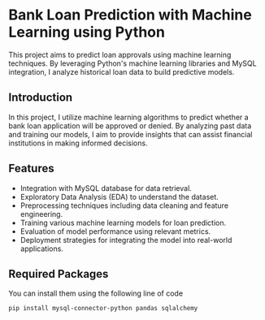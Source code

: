 # Bank Loan Prediction with Machine Learning using Python

This project aims to predict loan approvals using machine learning techniques. By leveraging Python's machine learning libraries and MySQL integration, I analyze historical loan data to build predictive models.

## Introduction

In this project, I utilize machine learning algorithms to predict whether a bank loan application will be approved or denied. By analyzing past data and training our models, I aim to provide insights that can assist financial institutions in making informed decisions.

## Features

- Integration with MySQL database for data retrieval.
- Exploratory Data Analysis (EDA) to understand the dataset.
- Preprocessing techniques including data cleaning and feature engineering.
- Training various machine learning models for loan prediction.
- Evaluation of model performance using relevant metrics.
- Deployment strategies for integrating the model into real-world applications.

## Required Packages
You can install them using the following line of code
```bash
pip install mysql-connector-python pandas sqlalchemy
```
